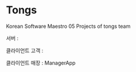 # Tongs
Korean Software Maestro 05 Projects of tongs team

서버 : 

클라이언트 고객 :

클라이언트 매장 : ManagerApp
